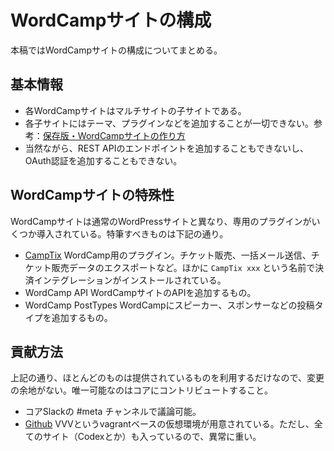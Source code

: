 # WordCampサイトの構成

本稿ではWordCampサイトの構成についてまとめる。

## 基本情報

- 各WordCampサイトはマルチサイトの子サイトである。
- 各子サイトにはテーマ、プラグインなどを追加することが一切できない。参考：[保存版・WordCampサイトの作り方](https://capitalp.jp/2017/09/21/how-to-make-wordcamp-site/)
- 当然ながら、REST APIのエンドポイントを追加することもできないし、OAuth認証を追加することもできない。

## WordCampサイトの特殊性

WordCampサイトは通常のWordPressサイトと異なり、専用のプラグインがいくつか導入されている。特筆すべきものは下記の通り。

- [CampTix](https://ja.wordpress.org/plugins/camptix/) WordCamp用のプラグイン。チケット販売、一括メール送信、チケット販売データのエクスポートなど。ほかに `CampTix xxx` という名前で決済インテグレーションがインストールされている。
- WordCamp API WordCampサイトのAPIを追加するもの。
- WordCamp PostTypes WordCampにスピーカー、スポンサーなどの投稿タイプを追加するもの。

## 貢献方法

上記の通り、ほとんどのものは提供されているものを利用するだけなので、変更の余地がない。唯一可能なのはコアにコントリビュートすること。

- コアSlackの #meta チャンネルで議論可能。
- [Github](https://github.com/WordPress/wordcamp.org) VVVというvagrantベースの仮想環境が用意されている。ただし、全てのサイト（Codexとか）も入っているので、異常に重い。
